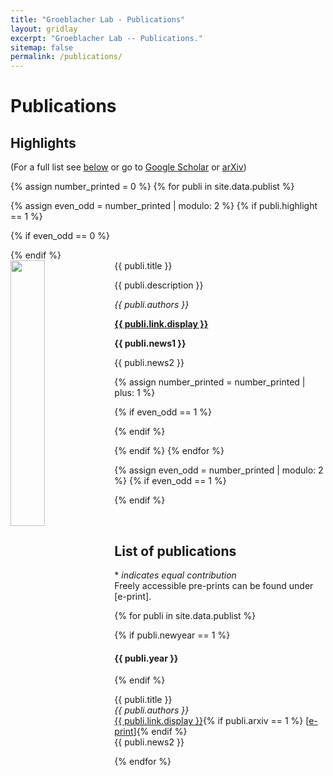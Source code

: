```yaml
---
title: "Groeblacher Lab - Publications"
layout: gridlay
excerpt: "Groeblacher Lab -- Publications."
sitemap: false
permalink: /publications/
---
```



# Publications

## Highlights

(For a full list see [below](#list-of-publications) or go to [Google Scholar](https://scholar.google.com/citations?user=3FNLMXkAAAAJ) or [arXiv](https://arxiv.org/a/groblacher_s_1))

{% assign number_printed = 0 %}
{% for publi in site.data.publist %}

{% assign even_odd = number_printed | modulo: 2 %}
{% if publi.highlight == 1 %}

{% if even_odd == 0 %}
<div class="row">
{% endif %}

<div class="col-sm-6 clearfix">
 <div class="well">
  <pubtit>{{ publi.title }}</pubtit>
  <img src="{{ site.url }}{{ site.baseurl }}/images/pubpic/{{ publi.image }}" class="img-responsive" width="33%" style="float: left" />
  <p>{{ publi.description }}</p>
  <p><em>{{ publi.authors }}</em></p>
  <p><strong><a href="{{ publi.link.url }}">{{ publi.link.display }}</a></strong></p>
  <p class="text-danger"><strong> {{ publi.news1 }}</strong></p>
  <p> {{ publi.news2 }}</p>
 </div>
</div>

{% assign number_printed = number_printed | plus: 1 %}

{% if even_odd == 1 %}
</div>
{% endif %}

{% endif %}
{% endfor %}

{% assign even_odd = number_printed | modulo: 2 %}
{% if even_odd == 1 %}
</div>
{% endif %}

<p> &nbsp; </p>


## List of publications
\* <em>indicates equal contribution</em><br/>
Freely accessible pre-prints can be found under [e-print].

{% for publi in site.data.publist %}

{% if publi.newyear == 1 %}
#### {{ publi.year }} 
{% endif %}

  {{ publi.title }} <br />
  <em>{{ publi.authors }} </em><br /><a href="{{ publi.link.url }}">{{ publi.link.display }}</a>{% if publi.arxiv == 1 %} [<a href="{{ publi.eprint }}">e-print</a>]{% endif %}<br/>
  {{ publi.news2 }}

{% endfor %}

